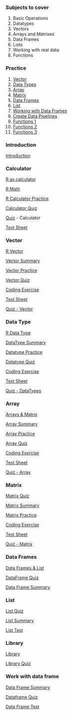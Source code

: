 ### Subjects to cover

1. Basic Operations
2. Datatypes
3. Vectors
4. Arrays and Matrixes
5. Data Frames
6. Lists
7. Working with real data
8. Functions

### Practice

1. [Vector](https://github.com/paigeshin/RTutorial/blob/master/R%20Programming%20-%20A%20gentle%20Introduction/Udemy%20Platform%20Coding%20Exercises%20Solutions/Section%204%20-%20Vectors/Vectors%20Udemy%20Coding%20Exercise%20Solutions.R)
2. [Data Types](https://github.com/paigeshin/RTutorial/blob/master/R%20Programming%20-%20A%20gentle%20Introduction/Udemy%20Platform%20Coding%20Exercises%20Solutions/Section%205%20-%20Data%20Types/Data%20Types%20Udemy%20Coding%20Exercise%20Solutions.R)
3. [Array](https://github.com/paigeshin/RTutorial/blob/master/R%20Programming%20-%20A%20gentle%20Introduction/Udemy%20Platform%20Coding%20Exercises%20Solutions/Section%206%20-%20Arrays/Arrays%20Udemy%20Coding%20Exercise%20Solutions.R)
4. [Matrix](https://github.com/paigeshin/RTutorial/blob/master/R%20Programming%20-%20A%20gentle%20Introduction/Udemy%20Platform%20Coding%20Exercises%20Solutions/Section%207%20-%20Matrixes/Matrixes%20Udemy%20Coding%20Exercise%20Solutions.R)
5. [Data Frames](https://github.com/paigeshin/RTutorial/blob/master/R%20Programming%20-%20A%20gentle%20Introduction/Udemy%20Platform%20Coding%20Exercises%20Solutions/Section%208%20-%20Data%20Frames/Data%20Frames%20Udemy%20Coding%20Exercise%20Solutions.R)
6. [List](https://github.com/paigeshin/RTutorial/blob/master/R%20Programming%20-%20A%20gentle%20Introduction/Udemy%20Platform%20Coding%20Exercises%20Solutions/Section%209%20-%20Lists/Lists%20Udemy%20Coding%20Exercise%20Solutions.R)
7. [Working with Data Frames](https://github.com/paigeshin/RTutorial/blob/master/R%20Programming%20-%20A%20gentle%20Introduction/Udemy%20Platform%20Coding%20Exercises%20Solutions/Section%2010%20-%20Working%20with%20Data%20Frames/Working%20with%20Data%20Frames%20Udemy%20Coding%20Exercise%20Solutions.R)
8. [Create Data Pipelines](https://github.com/paigeshin/RTutorial/blob/master/R%20Programming%20-%20A%20gentle%20Introduction/Udemy%20Platform%20Coding%20Exercises%20Solutions/Section%2013%20-%20Creating%20a%20Data%20Pipeline/Creating%20a%20Data%20Pipeline%20Udemy%20Coding%20Exercise%20Solutions.R)
9. [Functions 1](https://github.com/paigeshin/RTutorial/blob/master/R%20Programming%20-%20A%20gentle%20Introduction/Udemy%20Platform%20Coding%20Exercises%20Solutions/Section%2016%20-%20Functions/Functions%20Udemy%20Coding%20Exercise%201%20Solutions.R)
10. [Functions 2](https://github.com/paigeshin/RTutorial/blob/master/R%20Programming%20-%20A%20gentle%20Introduction/Udemy%20Platform%20Coding%20Exercises%20Solutions/Section%2016%20-%20Functions/Functions%20Udemy%20Coding%20Exercise%202%20Solutions.R)
11. [Functions 3](https://github.com/paigeshin/RTutorial/blob/master/R%20Programming%20-%20A%20gentle%20Introduction/Udemy%20Platform%20Coding%20Exercises%20Solutions/Section%2016%20-%20Functions/Functions%20Udemy%20Coding%20Exercise%203%20Solutions.R)

### Introduction

[Introduction](https://docs.google.com/presentation/d/1ewqFR_ed1oDDw8P5FcCdRjPt7fcR-8Z1/edit#slide=id.p5)

### Calculator

[R as calculator](https://docs.google.com/presentation/d/1v8TK5_qwVgLe_NmJYDzdUTg4b2MBVO_A/edit)

[R Math ](https://www.notion.so/R-Math-39a2ef5a33be40c0ad504f82ad0e55d3)

[R Calculator Practice](https://www.notion.so/R-Calculator-Practice-b86e3c115c2a4ddd8c9754f6cb81f362)

[Calculator Quiz](https://www.notion.so/Calculator-Quiz-a08dff737b4a40faa1e100d67310d0ae)

[Quiz](https://www.udemy.com/course/r-for-absolute-beginners/learn/quiz/4938470#overview) - Calculator

[Test Sheet](https://www.udemy.com/course/r-for-absolute-beginners/learn/lecture/21829816#overview)

### Vector

[R Vector](https://docs.google.com/presentation/d/1FUrW_icrsCRn8TTOI7TIWDoeygwG7Ty7/edit?usp=drive_web&ouid=115492455807856012529&rtpof=true)

[Vector Summary](https://www.notion.so/Vector-Summary-f10ed345d31a40f999a1789ff52b6b21)

[Vector Practice](https://www.notion.so/Vector-Practice-6fd354c0834c472caaabebfa440f835d)

[Vector Quiz](https://www.notion.so/Vector-Quiz-df7ded8111d64876b2dc8afd447966ef)

[Coding Exercise](https://www.udemy.com/course/r-for-absolute-beginners/learn/quiz/5094666#overview)

[Test Sheet](https://www.udemy.com/course/r-for-absolute-beginners/learn/lecture/21830232#overview)

[Quiz - Vector](https://www.udemy.com/course/r-for-absolute-beginners/learn/quiz/4955699#overview)

### Data Type

[R Data Type](https://drive.google.com/file/d/1ynS8iNSyXRUrEBxqhHBi_Mh7PPnjEDs6/view)

[DataType Summary](https://www.notion.so/DataType-Summary-022264c0e8c14820811741a1ac33fb30)

[Datatype Practice ](https://www.notion.so/Datatype-Practice-fa6350cb937d4491bd8cf8252d269456)

[Datatype Quiz](https://www.notion.so/Datatype-Quiz-9fd38cd4e4fb4ef0b7aa28621e82cf02)

[Coding Exercise](https://www.udemy.com/course/r-for-absolute-beginners/learn/quiz/5098416#overview)

[Test Sheet](https://www.udemy.com/course/r-for-absolute-beginners/learn/lecture/21833200#overview)

[Quiz - DataTypes](https://www.udemy.com/course/r-for-absolute-beginners/learn/quiz/4999142#overview)

### Array

[Arrays & Matrix](https://docs.google.com/presentation/d/1shP7nAra7Ag7lALAGmJnYOw0NSewHYqq/edit#slide=id.p1)

[Array Summary](https://www.notion.so/Array-Summary-f4084b785f38481bbee53a87fc0ba55f)

[Array Practice](https://www.notion.so/Array-Practice-0ce463fd89b04da78f84706b880bb100)

[Array Quiz ](https://www.notion.so/Array-Quiz-1c39a38216014b1caf9e76755feb991a)

[Coding Exercise](https://www.udemy.com/course/r-for-absolute-beginners/learn/quiz/5105520#overview)

[Test Sheet](https://www.udemy.com/course/r-for-absolute-beginners/learn/lecture/23974288#overview)

[Quiz - Array](https://www.udemy.com/course/r-for-absolute-beginners/learn/quiz/4982094#overview)

### Matrix

[Matrix Quiz](https://www.notion.so/Matrix-Quiz-9fe80ac8bcbe434e90e0dc1ff6c2730f)

[Matrix Summary](https://www.notion.so/Matrix-Summary-6ac7dd89448043159c80db9f1d5d13ca)

[Matrix Practice ](https://www.notion.so/Matrix-Practice-beb893d249214ffa87c9d512a5b635de)

[Coding Exercise](https://www.udemy.com/course/r-for-absolute-beginners/learn/quiz/5108464#overview)

[Test Sheet](https://www.udemy.com/course/r-for-absolute-beginners/learn/lecture/21840338#overview)

[Quiz - Matrix](https://www.udemy.com/course/r-for-absolute-beginners/learn/quiz/5108462#overview)

### Data Frames

[Data Frames & List](https://docs.google.com/presentation/d/1SZwwOIIq-RZxiGMgQu4Eq4SrB00SwOYx/edit#slide=id.p1)

[DataFrame Quiz](https://www.udemy.com/course/r-for-absolute-beginners/learn/quiz/5000284#overview)

[Data Frame Summary ](https://www.notion.so/Data-Frame-Summary-3a5c2f2c9f78424da3572ec88d2bc14a)

### List

[List Quiz](https://www.udemy.com/course/r-for-absolute-beginners/learn/quiz/5000306#overview)

[List Summary](https://www.notion.so/List-Summary-66ceb3c773824548ab73b58d75c6f001)

[List Test](https://www.notion.so/List-Test-29c72b8f441847a8a5ff84eb2dd4abf3)

### Library

[Library](https://www.notion.so/Library-a17c24f411a54b5bafea0681dea788c9)

[Library Quiz](https://www.udemy.com/course/r-for-absolute-beginners/learn/quiz/5000344#overview)

### Work with data frame

[Data Frame Summary](https://www.notion.so/Data-Frame-Summary-e36b3d87d5484ca08216782c46ca836b)

[Dataframe Quiz](https://www.udemy.com/course/r-for-absolute-beginners/learn/quiz/5000690#overview)

[Data Frame Test](https://www.notion.so/Data-Frame-Test-d28235f44e2f4cccaa01abea5b68b648)
